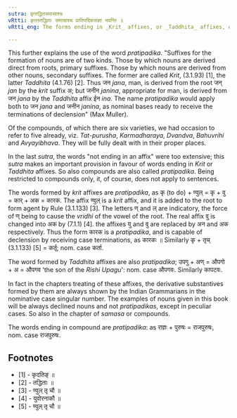 ```yaml
---
sutra: कृत्तद्धितसमासाश्च
vRtti: कृतस्तद्धिताः समासाश्च प्रातिपदिकसंज्ञा भवन्ति ॥
vRtti_eng: The forms ending in _Krit_ affixes, or _Taddhita_ affixes, or compound are also called _Pratipadika_.

---
```

This further explains the use of the word _pratipadika_. "Suffixes for the formation of nouns are of two kinds. Those by which nouns are derived direct from roots, primary suffixes. Those by which nouns are derived from other nouns, secondary suffixes. The former are called _Krit_, (3.1.93) \[1\], the latter _Taddhita_ (4.1.76) \[2\]. Thus जन _jana_, man, is derived from the root जन् _jan_ by the _krit_ suffix अ; but जनीन _janina_, appropriate for man, is derived from जन _jana_ by the _Taddhita_ affix ईन _ina_. The name _pratipadika_ would apply both to जन _jana_ and जनीन _janina_, as nominal bases ready to receive the terminations of declension" (Max Muller).

Of the compounds, of which there are six varieties, we had occasion to refer to five already, viz. _Tat_-_purusha_, _Karmadharaya_, _Dvandva_, _Bahuvrihi_ and _Avyayibhava_. They will be fully dealt with in their proper places.
 
In the last _sutra_, the words "not ending in an affix" were too extensive; this _sutra_ makes an important provision in favour of words ending in _Krit_ or _Taddhita_ affixes. So also compounds are also called _pratipadika_. Being restricted to compounds only, it, of course, does not apply to sentences.

The words formed by _krit_ affixes are _pratipadika_, as कृ (to do) + ण्वुल् = कृ + वु = कार् + अक = कारक. The affix ण्वुल् is a _krit_ affix, and it is added to the root to form agent by Rule (3.1.133) \[3\]. The letters ण् and ल् are indicatory, the force of ण् being to cause the _vridhi_ of the vowel of the root. The real affix वु is changed into अक by (7.1.1) \[4\]. the affixes यु and वु are replaced by अन and अक respectively. Thus the form कारक is a _pratipadika_, and is capable of declension by receiving case terminations, as कारकः ॥ Similarly कृ + तृच् (3.1.133) \[5\] = कर्तृ; nom. case कर्ता.

The word formed by _Taddhita_ affixes are also _pratipadika_; उपगु + अण् = औपगो + अ = औपगव 'the son of the _Rishi_ _Upagu_': nom. case औपगवः. Similarly कापटवः.

In fact in the chapters treating of these affixes, the derivative substantives formed by them are always shown by the Indian Grammarians in the nominative case singular number. The examples of nouns given in this book will be always declined nouns and not _pratipadikas_, except in peculiar cases. So also in the chapter of _samasa_ or compounds.

The words ending in compound are _pratipadika_: as राज्ञः + पुरुषः = राजपुरुषः, nom. case राजपुरुषः.

## Footnotes
- [1] - कृदतिङ् ॥
- [2] - तद्धिताः ॥
- [3] - ण्वुल् तृ चौ ॥
- [4] - युवोरनाकौ ॥
- [5] - ण्वुल् तृ चौ ॥